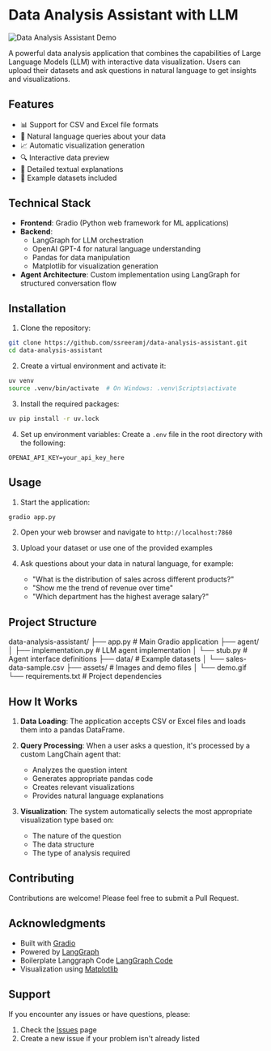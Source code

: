 # Data Analysis Assistant with LLM

![Data Analysis Assistant Demo](assets/demo.gif)

A powerful data analysis application that combines the capabilities of Large Language Models (LLM) with interactive data visualization. Users can upload their datasets and ask questions in natural language to get insights and visualizations.

## Features

- 📊 Support for CSV and Excel file formats
- 💬 Natural language queries about your data
- 📈 Automatic visualization generation
- 🔍 Interactive data preview
- 📝 Detailed textual explanations
- 🎯 Example datasets included

## Technical Stack

- **Frontend**: Gradio (Python web framework for ML applications)
- **Backend**: 
  - LangGraph for LLM orchestration
  - OpenAI GPT-4 for natural language understanding
  - Pandas for data manipulation
  - Matplotlib for visualization generation
- **Agent Architecture**: Custom implementation using LangGraph for structured conversation flow

## Installation

1. Clone the repository:
```bash
git clone https://github.com/ssreeramj/data-analysis-assistant.git
cd data-analysis-assistant
```

2. Create a virtual environment and activate it:
```bash
uv venv
source .venv/bin/activate  # On Windows: .venv\Scripts\activate
```

3. Install the required packages:
```bash
uv pip install -r uv.lock
```

4. Set up environment variables:
Create a `.env` file in the root directory with the following:
```env
OPENAI_API_KEY=your_api_key_here
```

## Usage

1. Start the application:
```bash
gradio app.py
```

2. Open your web browser and navigate to `http://localhost:7860`

3. Upload your dataset or use one of the provided examples

4. Ask questions about your data in natural language, for example:
   - "What is the distribution of sales across different products?"
   - "Show me the trend of revenue over time"
   - "Which department has the highest average salary?"

## Project Structure

data-analysis-assistant/
├── app.py # Main Gradio application
├── agent/
│ ├── implementation.py # LLM agent implementation
│ └── stub.py # Agent interface definitions
├── data/ # Example datasets
│ └── sales-data-sample.csv
├── assets/ # Images and demo files
│ └── demo.gif
└── requirements.txt # Project dependencies

## How It Works

1. **Data Loading**: The application accepts CSV or Excel files and loads them into a pandas DataFrame.

2. **Query Processing**: When a user asks a question, it's processed by a custom LangChain agent that:
   - Analyzes the question intent
   - Generates appropriate pandas code
   - Creates relevant visualizations
   - Provides natural language explanations

3. **Visualization**: The system automatically selects the most appropriate visualization type based on:
   - The nature of the question
   - The data structure
   - The type of analysis required

## Contributing

Contributions are welcome! Please feel free to submit a Pull Request.

## Acknowledgments

- Built with [Gradio](https://gradio.app/)
- Powered by [LangGraph](https://www.langchain.com/langgraph)
- Boilerplate Langgraph Code [LangGraph Code](https://build.langchain.com/)
- Visualization using [Matplotlib](https://matplotlib.org/)

## Support

If you encounter any issues or have questions, please:
1. Check the [Issues](https://github.com/ssreeramj/data-analysis-assistant/issues) page
2. Create a new issue if your problem isn't already listed

